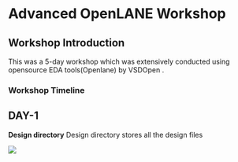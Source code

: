 # Advanced OpenLANE Workshop

## Workshop Introduction
This was a 5-day workshop which was extensively conducted using opensource EDA tools(Openlane) by VSDOpen .

### Workshop Timeline






## DAY-1

**Design directory**
  Design directory stores all the design files

 ![](day_1/design_directory.PNG)



